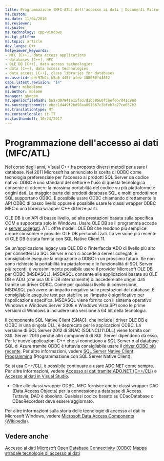 ```yaml
---
title: Programmazione (MFC-ATL) dell'accesso ai dati | Documenti Microsoft
ms.custom: 
ms.date: 11/04/2016
ms.reviewer: 
ms.suite: 
ms.technology: cpp-windows
ms.tgt_pltfrm: 
ms.topic: article
dev_langs: C++
helpviewer_keywords:
- MFC [C++], data access applications
- databases [C++], MFC
- OLE DB [C++], data access technologies
- data [C++], data access technologies
- data access [C++], class libraries for databases
ms.assetid: def97b2c-b5a6-445f-afeb-308050fd4852
caps.latest.revision: "14"
author: mikeblome
ms.author: mblome
manager: ghogen
ms.openlocfilehash: b6a7d07941e15fad7d1b58560fb6efeb7d41c90d
ms.sourcegitcommit: ebec1d449f2bd98aa851667c2bfeb7e27ce657b2
ms.translationtype: MT
ms.contentlocale: it-IT
ms.lasthandoff: 10/24/2017
---
```

# <a name="data-access-programming-mfcatl"></a>Programmazione dell'accesso ai dati (MFC/ATL)
Nel corso degli anni, Visual C++ ha proposto diversi metodi per usare i database. Nel 2011 Microsoft ha annunciato la scelta di ODBC come tecnologia preferenziale per l'accesso ai prodotti SQL Server da codice nativo. ODBC è uno standard del settore e l'uso di questa tecnologica consente di ottenere la massima portabilità del codice su più piattaforme e origini dati. La maggior parte dei prodotti database SQL e molti prodotti non SQL supportano ODBC. È possibile usare ODBC chiamando direttamente le API ODBC di basso livello oppure è possibile usare le classi wrapper ODBC MFC o una libreria wrapper C++ di terze parti. 

OLE DB è un'API di basso livello, ad alte prestazioni basata sulla specifica COM e supportata solo in Windows. Usare OLE DB se il programma accede a [server collegati](https://msdn.microsoft.com/library/ms188279.aspx). ATL offre modelli OLE DB che rendono più semplice creare consumer e provider OLE DB personalizzati. La versione più recente di OLE DB è stata fornita con SQL Native Client 11.  

Se un'applicazione legacy usa OLE DB o l'interfaccia ADO di livello più alto per connettersi a SQL Server e non si accede a server collegati, è consigliabile eseguire la migrazione a ODBC in un prossimo futuro. Se non sono richieste la portabilità tra piattaforme o le funzionalità di SQL Server più recenti, è verosimilmente possibile usare il provider Microsoft OLE DB per ODBC (MSDASQL).  MSDASQL consente alle applicazioni basate su OLE DB e ADO (che usa OLE DB internamente) di accedere alle origini dati tramite un driver ODBC. Come per qualsiasi livello di conversione, MSDASQL può avere un impatto negativo sulle prestazioni del database. È consigliabile eseguire test per stabilire se l'impatto è significativo per l'applicazione specifica. MSDASQL viene fornito con il sistema operativo Windows e Windows Server 2008 e Windows Vista SP1 sono le prime versioni di Windows a includere una versione a 64 bit della tecnologia.

Il componente SQL Native Client (SNAC), che include i driver OLE DB e ODBC in una singola DLL, è deprecato per le applicazioni ODBC. La versione di SQL Server 2012 di SNAC (SQLNCLI11.DLL) viene fornita con SQL Server 2016 perché altri componenti di SQL Server dipendono da esso. Per le nuove applicazioni C++ che si connettono a SQL Server o al database SQL di Azure tramite ODBC è tuttavia consigliabile usare il [driver ODBC più recente](https://docs.microsoft.com/en-us/sql/connect/odbc/download-odbc-driver-for-sql-server). Per altre informazioni, vedere [SQL Server Native Client Programming](https://msdn.microsoft.com/en-us/library/ms130892.aspx) (Programmazione con SQL Server Native Client).

Se si usa C++/CLI, è possibile continuare a usare ADO.NET come sempre. Per altre informazioni, vedere [Accesso ai dati tramite ADO.NET (C++/CLI)](../dotnet/data-access-using-adonet-cpp-cli.md) e [Accesso ai dati in Visual Studio](/visualstudio/data-tools/accessing-data-in-visual-studio).  
  
-   Oltre alle classi wrapper ODBC, MFC fornisce anche classi wrapper DAO (Data Access Objects) per la connessione a database di Access.  Tuttavia, DAO è obsoleto. Qualsiasi codice basato su CDaoDatabase o CDaoRecordset deve essere aggiornato. 

Per altre informazioni sulla storia delle tecnologie di accesso ai dati in Microsoft Windows, vedere [Microsoft Data Access Components (Wikipedia)](https://en.wikipedia.org/wiki/Microsoft_Data_Access_Components).  

## <a name="see-also"></a>Vedere anche  
 [Accesso ai dati](data-access-in-cpp.md) [Microsoft Open Database Connectivity (ODBC)](https://docs.microsoft.com/sql/odbc/microsoft-open-database-connectivity-odbc) [Mappa stradale tecnologie di accesso ai dati](https://msdn.microsoft.com/en-us/library/ms810810.aspx)